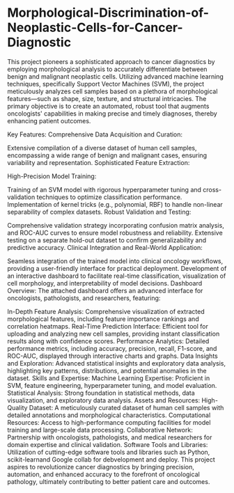 # Morphological-Discrimination-of-Neoplastic-Cells-for-Cancer-Diagnostic

This project pioneers a sophisticated approach to cancer diagnostics by employing morphological analysis to accurately differentiate between benign and malignant neoplastic cells. Utilizing advanced machine learning techniques, specifically Support Vector Machines (SVM), the project meticulously analyzes cell samples based on a plethora of morphological features—such as shape, size, texture, and structural intricacies. The primary objective is to create an automated, robust tool that augments oncologists' capabilities in making precise and timely diagnoses, thereby enhancing patient outcomes.

Key Features:
Comprehensive Data Acquisition and Curation:

Extensive compilation of a diverse dataset of human cell samples, encompassing a wide range of benign and malignant cases, ensuring variability and representation.
Sophisticated Feature Extraction:

High-Precision Model Training:

Training of an SVM model with rigorous hyperparameter tuning and cross-validation techniques to optimize classification performance.
Implementation of kernel tricks (e.g., polynomial, RBF) to handle non-linear separability of complex datasets.
Robust Validation and Testing:

Comprehensive validation strategy incorporating  confusion matrix analysis, and ROC-AUC curves to ensure model robustness and reliability.
Extensive testing on a separate hold-out dataset to confirm generalizability and predictive accuracy.
Clinical Integration and Real-World Application:

Seamless integration of the trained model into clinical oncology workflows, providing a user-friendly interface for practical deployment.
Development of an interactive dashboard to facilitate real-time classification, visualization of cell morphology, and interpretability of model decisions.
Dashboard Overview:
The attached dashboard offers an advanced interface for oncologists, pathologists, and researchers, featuring:


In-Depth Feature Analysis: Comprehensive visualization of extracted morphological features, including feature importance rankings and correlation heatmaps.
Real-Time Prediction Interface: Efficient tool for uploading and analyzing new cell samples, providing instant classification results along with confidence scores.
Performance Analytics: Detailed performance metrics, including accuracy, precision, recall, F1-score, and ROC-AUC, displayed through interactive charts and graphs.
Data Insights and Exploration: Advanced statistical insights and exploratory data analysis, highlighting key patterns, distributions, and potential anomalies in the dataset.
Skills and Expertise:
Machine Learning Expertise: Proficient in SVM, feature engineering, hyperparameter tuning, and model evaluation.
Statistical Analysis: Strong foundation in statistical methods, data visualization, and exploratory data analysis.
Assets and Resources:
High-Quality Dataset: A meticulously curated dataset of human cell samples with detailed annotations and morphological characteristics.
Computational Resources: Access to high-performance computing facilities for model training and large-scale data processing.
Collaborative Network: Partnership with oncologists, pathologists, and medical researchers for domain expertise and clinical validation.
Software Tools and Libraries: Utilization of cutting-edge software tools and libraries such as Python, scikit-learnand Google collab for debvelopment and deploy.
This project aspires to revolutionize cancer diagnostics by bringing precision, automation, and enhanced accuracy to the forefront of oncological pathology, ultimately contributing to better patient care and outcomes.
